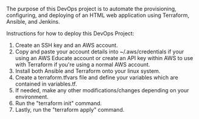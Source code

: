 The purpose of this DevOps project is to automate the provisioning, configuring, and deploying of an HTML web application using Terraform, Ansible, and Jenkins.

Instructions for how to deploy this DevOps Project:

1. Create an SSH key and an AWS account.
2. Copy and paste your account details into ~/.aws/credentials if your using an AWS Educate account or create an API key within AWS to use with Terraform if you're using a normal AWS account.
3. Install both Ansible and Terraform onto your linux system.
4. Create a terraform.tfvars file and define your variables which are contained in variables.tf.
5. If needed, make any other modifications/changes depending on your environment.
7. Run the "terraform init" command.
6. Lastly, run the "terraform apply" command.
